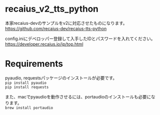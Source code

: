 # recaius_v2_tts_python  
本家recaius-devのサンプルをv2に対応させたものになります。  
https://github.com/recaius-dev/recaius-tts-python

config.iniにデベロッパー登録して入手したIDとパスワードを入れてください。  
https://developer.recaius.io/jp/top.html


# Requirements
pyaudio, requestsパッケージのインストールが必要です。  
`pip install pyaudio`  
`pip install requests`  

また、macでpyaudioを動作させるには、portaudioのインストールも必要になります。  
`brew install portaudio`  
